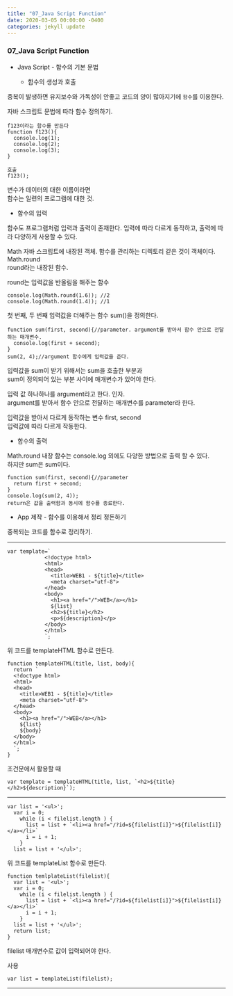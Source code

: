 ```yaml
---
title: "07_Java Script Function"
date: 2020-03-05 00:00:00 -0400
categories: jekyll update
---
```


### 07_Java Script Function

- Java Script - 함수의 기본 문법

    - 함수의 생성과 호출

중복이 발생하면 유지보수와 가독성이 안좋고 코드의 양이 많아지기에 `함수`를 이용한다.

자바 스크립트 문법에 따라 함수 정의하기.

    f123이라는 함수를 만든다
    function f123(){
      console.log(1);
      console.log(2);
      console.log(3);
    }

    호출
    f123();

변수가 데이터의 대한 이름이라면<br>
함수는 일련의 프로그램에 대한 것.

- 함수의 입력

함수도 프로그램처럼 입력과 출력이 존재한다.
입력에 따라 다르게 동작하고, 출력에 따라 다양하게 사용할 수 있다.<br>

Math 자바 스크립트에 내장된 객체. 함수를 관리하는 디렉토리 같은 것이 객체이다.<br>
Math.round<br>
round라는 내장된 함수.

round는 입력값을 반올림을 해주는 함수

    console.log(Math.round(1.6)); //2
    console.log(Math.round(1.4)); //1

첫 번째, 두 번째 입력값을 더해주는 함수 sum()을 정의한다.

    function sum(first, second){//parameter. argument를 받아서 함수 안으로 전달하는 매개변수.
      console.log(first + second);
    }
    sum(2, 4);//argument 함수에게 입력값을 준다.
    
입력값을 sum이 받기 위해서는 sum을 호출한 부분과<br>
sum이 정의되어 있는 부분 사이에 매개변수가 있어야 한다.

입력 값 하나하나를 argument라고 한다. 인자.<br>
argument를 받아서 함수 안으로 전달하는 매개변수를 parameter라 한다.

입력값을 받아서 다르게 동작하는 변수 first, second<br>
입력값에 따라 다르게 작동한다.

- 함수의 출력

Math.round 내장 함수는 console.log 외에도 다양한 방법으로 출력 할 수 있다.<br>
하지만 sum은 sum이다.

    function sum(first, second){//parameter
      return first + second;
    }
    console.log(sum(2, 4));
    return은 값을 출력함과 동시에 함수를 종료한다.

- App 제작 - 함수를 이용해서 정리 정돈하기

중복되는 코드를 함수로 정리하기.

---

    var template=`
                <!doctype html>
                <html>
                <head>
                  <title>WEB1 - ${title}</title>
                  <meta charset="utf-8">
                </head>
                <body>
                  <h1><a href="/">WEB</a></h1>
                  ${list}
                  <h2>${title}</h2>
                  <p>${description}</p>
                </body>
                </html>
                `;

위 코드를 templateHTML 함수로 만든다.

    function templateHTML(title, list, body){
      return `
      <!doctype html>
      <html>
      <head>
        <title>WEB1 - ${title}</title>
        <meta charset="utf-8">
      </head>
      <body>
        <h1><a href="/">WEB</a></h1>
        ${list}
        ${body}
      </body>
      </html>
      `;
    }

조건문에서 활용할 때

    var template = templateHTML(title, list, `<h2>${title}</h2>${description}`);
    
---

    var list = '<ul>';
      var i = 0;
        while (i < filelist.length ) {
          list = list + `<li><a href="/?id=${filelist[i]}">${filelist[i]}</a></li>`
          i = i + 1;
        }
      list = list + '</ul>'; 

위 코드를 templateList 함수로 만든다.

    function temlplateList(filelist){
      var list = '<ul>';
      var i = 0;
        while (i < filelist.length ) {
          list = list + `<li><a href="/?id=${filelist[i]}">${filelist[i]}</a></li>`
          i = i + 1;
        }
      list = list + '</ul>';
      return list;
    }

filelist 매개변수로 값이 입력되어야 한다.

사용

    var list = templateList(filelist);

---
